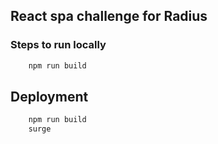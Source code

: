 ## React spa challenge for Radius

### Steps to run locally

```js
    npm run build
```

## Deployment

```js
    npm run build
    surge
```

